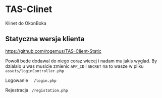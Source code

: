 # TAS-Clinet
Klinet do OkonBoka

## Statyczna wersja klienta
https://github.com/rogemus/TAS-Client-Static

Powoli bede dodawal do niego coraz wiecej i nadam mu jakis wyglad.
By dzialalo u was musicie zmienic `APP_ID` i `SECRET` na to wasze w pliku 
` assets/loginController.php `

Logowanie 
```  /login.php```
  
Rejestracja
``` /registation.php```
  

